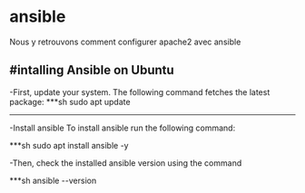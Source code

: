 # ansible

Nous y retrouvons comment configurer apache2 avec ansible

#intalling Ansible on Ubuntu
---
-First, update your system. The following command fetches the latest package:
***sh
sudo apt update

---
-Install ansible
To install ansible run the following command:

***sh
sudo apt install ansible -y

-Then, check the installed ansible version using the command

***sh
ansible --version
